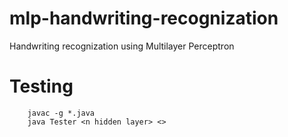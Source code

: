 # mlp-handwriting-recognization
Handwriting recognization using Multilayer Perceptron

# Testing
		javac -g *.java
		java Tester <n hidden layer> <>
